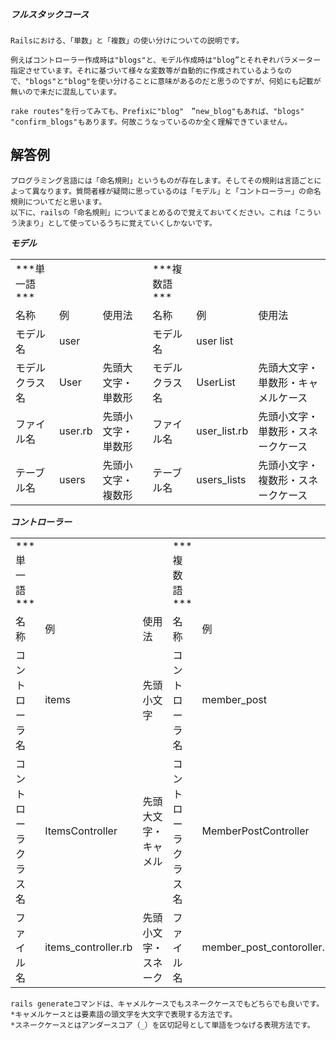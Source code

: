 ##### フルスタックコース  

```
Railsにおける、「単数」と「複数」の使い分けについての説明です。

例えばコントローラー作成時は"blogs"と、モデル作成時は"blog”とそれぞれパラメーター指定させています。それに基づいて様々な変数等が自動的に作成されているようなので、"blogs"と"blog"を使い分けることに意味があるのだと思うのですが、何処にも記載が無いので未だに混乱しています。

rake routes"を行ってみても、Prefixに"blog"　”new_blog"もあれば、"blogs" "confirm_blogs"もあります。何故こうなっているのか全く理解できていません。

```

## 解答例
```
プログラミング言語には「命名規則」というものが存在します。そしてその規則は言語ごとによって異なります。質問者様が疑問に思っているのは「モデル」と「コントローラー」の命名規則についてだと思います。
以下に、railsの「命名規則」についてまとめるので覚えておいてください。これは「こういう決まり」として使っているうちに覚えていくしかないです。
```
***モデル***  　　
<table>
    <tr>
        <td>***単一語***</td>
        <td></td>
        <td></td>
        <td>***複数語***</td>
        <td></td>
        <td></td>
    </tr>
    <tr>
        <td>名称</td>
        <td>例</td>
        <td>使用法</td>
        <td>名称</td>
        <td>例</td>
        <td>使用法</td>
    </tr>
    <tr>
        <td>モデル名</td>
        <td>user</td>
        <td></td>
        <td>モデル名</td>
        <td>user list</td>
        <td></td>
    </tr>
    <tr>
        <td>モデルクラス名</td>
        <td>User</td>
        <td>先頭大文字・単数形</td>
        <td>モデルクラス名</td>
        <td>UserList</td>
        <td>先頭大文字・単数形・キャメルケース</td>
    </tr>
    <tr>
        <td>ファイル名</td>
        <td>user.rb</td>
        <td>先頭小文字・単数形</td>
        <td>ファイル名</td>
        <td>user_list.rb</td>
        <td>先頭小文字・単数形・スネークケース</td>
    </tr>
    <tr>
        <td>テーブル名</td>
        <td>users</td>
        <td>先頭小文字・複数形</td>
        <td>テーブル名</td>
        <td>users_lists</td>
        <td>先頭小文字・複数形・スネークケース</td>
    </tr>
</table>

***コントローラー***  　　
<table>
    <tr>
        <td>***単一語***</td>
        <td></td>      
        <td></td>        
        <td>***複数語***</td>
        <td></td>
        <td></td>      
    </tr>
    <tr>
        <td>名称</td>
        <td>例</td>
        <td>使用法</td>
        <td>名称</td>
        <td>例</td>
        <td>使用法</td>
    </tr>
    <tr>
        <td>コントローラ名</td>
        <td>items</td>
        <td>先頭小文字</td>      
        <td>コントローラ名</td>
        <td>member_post</td>
        <td>先頭小文字・スネーク</td>      
    </tr>
    <tr>
        <td>コントローラクラス名</td>
        <td>ItemsController</td>
        <td>先頭大文字・キャメル</td>      
        <td>コントローラクラス名</td>
        <td>MemberPostController</td>
        <td>先頭大文字・キャメル</td>      
    </tr>
    <tr>
        <td>ファイル名</td>
        <td>items_controller.rb</td>
        <td>先頭小文字・スネーク</td>      
        <td>ファイル名</td>
        <td>member_post_contoroller.rb</td>
        <td>先頭小文字・スネーク</td>      
    </tr>
</table>

```
rails generateコマンドは、キャメルケースでもスネークケースでもどちらでも良いです。
*キャメルケースとは要素語の頭文字を大文字で表現する方法です。
*スネークケースとはアンダースコア（_）を区切記号として単語をつなげる表現方法です。

```
